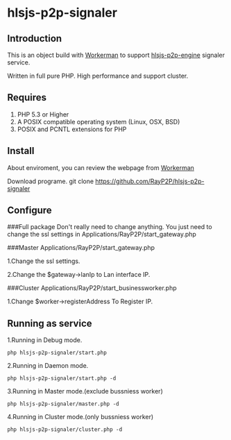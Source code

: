 # hlsjs-p2p-signaler
## Introduction
This is an object build with [Workerman](https://github.com/walkor/Workerman "Workerman") to support [hlsjs-p2p-engine](https://github.com/cdnbye/hlsjs-p2p-engine "hlsjs-p2p-engine") signaler service.

Written in full pure PHP. High performance and support cluster.

## Requires
1. PHP 5.3 or Higher
2. A POSIX compatible operating system (Linux, OSX, BSD)
3. POSIX and PCNTL extensions for PHP

## Install
About enviroment, you can review the webpage from [Workerman](http://www.workerman.com "Workerman")

Download programe.
    git clone https://github.com/RayP2P/hlsjs-p2p-signaler

## Configure

###Full package
Don't really need to change anything. 
You just need to change the ssl settings in Applications/RayP2P/start_gateway.php

###Master
Applications/RayP2P/start_gateway.php 

1.Change the ssl settings. 

2.Change the $gateway->lanIp to Lan interface IP. 


###Cluster
Applications/RayP2P/start_businessworker.php 

1.Change $worker->registerAddress To Register IP. 

## Running as service

1.Running in Debug mode.

	php hlsjs-p2p-signaler/start.php

2.Running in Daemon mode.

	php hlsjs-p2p-signaler/start.php -d
	
3.Running in Master mode.(exclude bussniess worker)

	php hlsjs-p2p-signaler/master.php -d
	
4.Running in Cluster mode.(only bussniess worker)

	php hlsjs-p2p-signaler/cluster.php -d